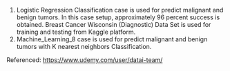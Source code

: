 1) Logistic Regression Classification case is used for predict malignant and benign tumors. In this case setup, approximately 96 percent success is obtained. Breast Cancer Wisconsin (Diagnostic) Data Set is used for training and testing from Kaggle platform.
2) Machine_Learning_8 case is used for predict malignant and benign tumors with K nearest neighbors Classification.


Referenced: https://www.udemy.com/user/datai-team/
